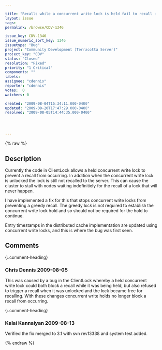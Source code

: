 ```yaml
---

title: "Recalls while a concurrent write lock is held fail to recall - can cause the cluster to stall"
layout: issue
tags: 
permalink: /browse/CDV-1346

issue_key: CDV-1346
issue_numeric_sort_key: 1346
issuetype: "Bug"
project: "Community Development (Terracotta Server)"
project_key: "CDV"
status: "Closed"
resolution: "Fixed"
priority: "1 Critical"
components: ""
labels: 
assignee: "cdennis"
reporter: "cdennis"
votes:  0
watchers: 0

created: "2009-08-04T15:34:11.000-0400"
updated: "2009-08-20T17:47:29.000-0400"
resolved: "2009-08-05T14:44:35.000-0400"




---
```


{% raw %}

## Description

<div markdown="1" class="description">

Currently the code in ClientLock allows a held concurrent write lock to prevent a recall from occurring.  In addition when the concurrent write lock is unlocked the lock is still not recalled to the server.  This can cause the cluster to stall with nodes waiting indefinitiely for the recall of a lock that will never happen.

I have implemented a fix for this that stops concurrent write locks from preventing a greedy recall. The greedy lock is not required to establish the concurrent write lock hold and so should not be required for the hold to continue.

Entry timestamps in the distributed cache implementation are updated using concurrent write locks, and this is where the bug was first seen.

</div>

## Comments


{:.comment-heading}
### **Chris Dennis** <span class="date">2009-08-05</span>

<div markdown="1" class="comment">

This was caused by a bug in the ClientLock whereby a held concurrent write lock could both block a recall while it was being held, but also refused to trigger a recall when it was unlocked and the lock became free for recalling.  With these changes concurrent write holds no longer block a recall from occurring.

</div>


{:.comment-heading}
### **Kalai Kannaiyan** <span class="date">2009-08-13</span>

<div markdown="1" class="comment">

Verified the fix merged to 3.1 with svn rev13338 and system test added.

</div>



{% endraw %}
